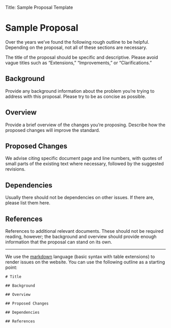 Title: Sample Proposal Template

# Sample Proposal

Over the years we’ve found the following rough outline to be helpful.
Depending on the proposal, not all of these sections are necessary.

The title of the proposal should be specific and descriptive.
Please avoid vague titles such as “Extensions,” “Improvements,”
or “Clarifications.”

## Background

Provide any background information about the problem
you’re trying to address with this proposal.
Please try to be as concise as possible.

## Overview

Provide a brief overview of the changes you’re proposing.
Describe how the proposed changes will improve the standard.

## Proposed Changes

We advise citing specific document page and line numbers,
with quotes of small parts of the existing text where necessary,
followed by the suggested revisions.

## Dependencies

Usually there should not be dependencies on other issues.
If there are, please list them here.

## References

References to additional relevant documents.
These should not be required reading, however;
the background and overview should provide enough information
that the proposal can stand on its own.

---

We use the [markdown][md] language (basic syntax with table extensions)
to render issues on the website. You can use the following outline
as a starting point:

    # Title
    
    ## Background
    
    ## Overview
    
    ## Proposed Changes
    
    ## Dependencies
    
    ## References

[md]: https://www.markdownguide.org/
